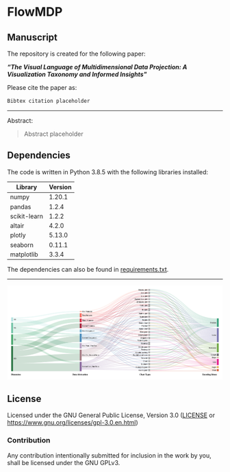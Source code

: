 # FlowMDP



## Manuscript

The repository is created for the following paper: 

***“The Visual Language of Multidimensional Data Projection: A Visualization Taxonomy and Informed Insights"*** <!-- by Chisom Ezekannagha, Xiao Langlotz, Dominik Heider, and Georges Hattab -->


Please cite the paper as:
```latex
Bibtex citation placeholder
```

--- 
Abstract:

> Abstract placeholder




## Dependencies

The code is written in Python 3.8.5 with the following libraries installed:

|Library|Version|
|---|---|
|numpy|1.20.1|
|pandas|1.2.4|
|scikit-learn|1.2.2|
|altair|4.2.0|
|plotly|5.13.0|
|seaborn|0.11.1|
|matplotlib|3.3.4|


The dependencies can also be found in [requirements.txt](https://github.com/Sombiri/FlowMDP/blob/master/requirements.txt).

---

![The taxonomy](sankey_full.png)

## License

Licensed under the GNU General Public License, Version 3.0 ([LICENSE](https://github.com/nilegoose/FlowMDP/blob/master/LICENSE) or https://www.gnu.org/licenses/gpl-3.0.en.html)

### Contribution

Any contribution intentionally submitted for inclusion in the work by you, shall be licensed under the GNU GPLv3.
